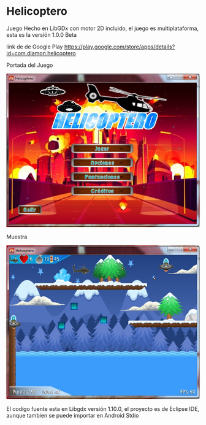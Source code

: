# Helicoptero
Juego Hecho en LibGDx con motor 2D incluido, el juego es multiplataforma, esta es la versión 1.0.0 Beta

link de de Google Play https://play.google.com/store/apps/details?id=com.diamon.helicoptero

Portada del Juego

![Image text](https://github.com/Danielk10/Helicoptero/blob/main/portada/Mi%20juego.jpg)


Muestra

![Image text](https://github.com/Danielk10/Helicoptero/blob/main/portada/Juego%202.jpg)

El codígo fuente esta en Libgdx versión 1.10.0, el proyecto es de Eclipse IDE, aunque tambien se puede importar en Android Stdio

